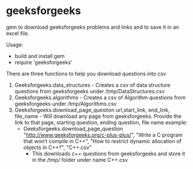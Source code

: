 # geeksforgeeks
gem to download geeksforgeeks problems and links and to save it in an excel file.

Usage:
- build and install gem
- require 'geeksforgeeks'

There are three functions to help you download questions into csv

1. Geeksforgeeks.data_structures - Creates a csv of data structure questions from geeksforgeeks under /tmp/DataStructures.csv
2. Geeksforgeeks.algorithms - Creates a csv of Algorithm questions from geeksforgeeks under /tmp/Algorithms.csv
3. Geeksforgeeks.download_page_question url,start_link, end_link, file_name - Will download any page from geeksforgeeks. Provide the link to that page, starting question, ending question, file name
   example:
   - Geeksforgeeks.download_page_question "http://www.geeksforgeeks.org/c-plus-plus/", "Write a C program that won’t compile in C++", "How to restrict dynamic allocation of objects in C++?", "C++.csv"
     - This downloads c++ questions from geeksforgeeks and store it in the /tmp/ folder under name C++.csv


